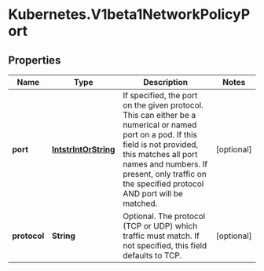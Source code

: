 # Kubernetes.V1beta1NetworkPolicyPort

## Properties
Name | Type | Description | Notes
------------ | ------------- | ------------- | -------------
**port** | [**IntstrIntOrString**](IntstrIntOrString.md) | If specified, the port on the given protocol.  This can either be a numerical or named port on a pod.  If this field is not provided, this matches all port names and numbers. If present, only traffic on the specified protocol AND port will be matched. | [optional] 
**protocol** | **String** | Optional.  The protocol (TCP or UDP) which traffic must match. If not specified, this field defaults to TCP. | [optional] 


